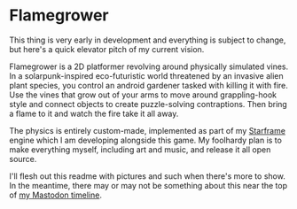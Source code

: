 # Flamegrower

This thing is very early in development and everything is subject to change,
but here's a quick elevator pitch of my current vision.

Flamegrower is a 2D platformer revolving around physically simulated vines. In
a solarpunk-inspired eco-futuristic world threatened by an invasive alien plant
species, you control an android gardener tasked with killing it with fire. Use
the vines that grow out of your arms to move around grappling-hook style and
connect objects to create puzzle-solving contraptions. Then bring a flame to it
and watch the fire take it all away.

The physics is entirely custom-made, implemented as part of my
[Starframe](https://github.com/m0lentum/starframe) engine which I am
developing alongside this game. My foolhardy plan is to make everything myself,
including art and music, and release it all open source.

I'll flesh out this readme with pictures and such when there's more to show. In
the meantime, there may or may not be something about this near the top of [my
Mastodon timeline](https://mastodon.art/@molentum).
